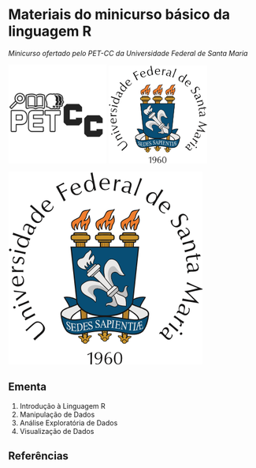 # Materiais do minicurso básico da linguagem R 
*Minicurso ofertado pelo PET-CC da Universidade Federal de Santa Maria*

<img src="Recursos/logo_pet.png" alt="Logo do programa PET-CC da UFSM" width="200"/> <img src="Recursos/UFSM Logo.png" alt="Logo da Universidade Federal de Santa Maria" width="200"/>

<picture>
    <source srcset="Recursos/logo_pet.png"  media="(prefers-color-scheme: dark)" alt="Logo do programa PET-CC da UFSM" width="200">
    <img src="Recursos/UFSM Logo.png">
</picture>

## Ementa
1. Introdução à Linguagem R
2. Manipulação de Dados
3. Análise Exploratória de Dados
4. Visualização de Dados

## Referências
